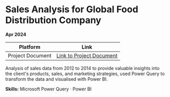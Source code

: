 # Sales Analysis for Global Food Distribution Company

**Apr 2024**

| Platform     | Link                                                                                                                                    |
|--------------|-----------------------------------------------------------------------------------------------------------------------------------------|
| Project Document | [Link to Project Document](https://docs.google.com/document/d/1gvgD9IVmgHYiKCW_ee4XHa1jNAW6bbZc) |

Analysis of sales data from 2012 to 2014 to provide valuable insights into the client's products, sales, and marketing strategies, used Power Query to transform the data and visualised with Power BI.

**Skills:** Microsoft Power Query · Power BI
